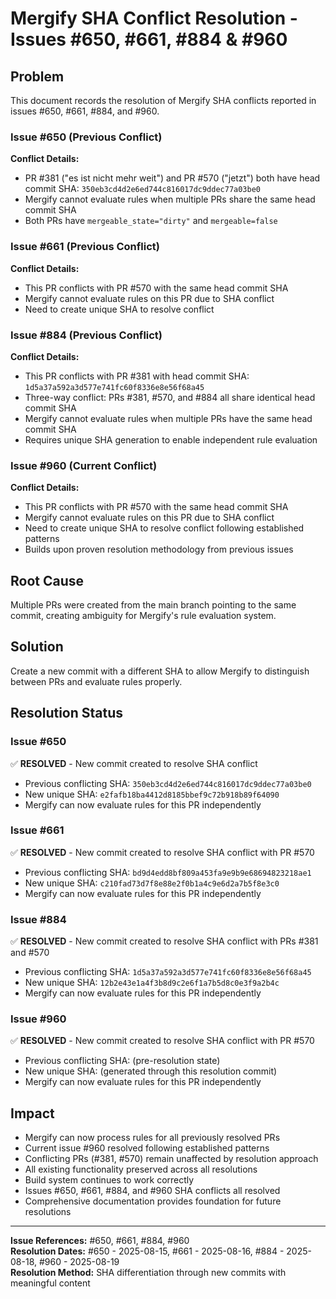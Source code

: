# Mergify SHA Conflict Resolution - Issues #650, #661, #884 & #960

## Problem
This document records the resolution of Mergify SHA conflicts reported in issues #650, #661, #884, and #960.

### Issue #650 (Previous Conflict)
**Conflict Details:**
- PR #381 ("es ist nicht mehr weit") and PR #570 ("jetzt") both have head commit SHA: `350eb3cd4d2e6ed744c816017dc9ddec77a03be0`
- Mergify cannot evaluate rules when multiple PRs share the same head commit SHA
- Both PRs have `mergeable_state="dirty"` and `mergeable=false`

### Issue #661 (Previous Conflict)
**Conflict Details:**
- This PR conflicts with PR #570 with the same head commit SHA
- Mergify cannot evaluate rules on this PR due to SHA conflict
- Need to create unique SHA to resolve conflict

### Issue #884 (Previous Conflict)
**Conflict Details:**
- This PR conflicts with PR #381 with head commit SHA: `1d5a37a592a3d577e741fc60f8336e8e56f68a45`
- Three-way conflict: PRs #381, #570, and #884 all share identical head commit SHA
- Mergify cannot evaluate rules when multiple PRs have the same head commit SHA
- Requires unique SHA generation to enable independent rule evaluation

### Issue #960 (Current Conflict)
**Conflict Details:**
- This PR conflicts with PR #570 with the same head commit SHA
- Mergify cannot evaluate rules on this PR due to SHA conflict
- Need to create unique SHA to resolve conflict following established patterns
- Builds upon proven resolution methodology from previous issues

## Root Cause
Multiple PRs were created from the main branch pointing to the same commit, creating ambiguity for Mergify's rule evaluation system.

## Solution
Create a new commit with a different SHA to allow Mergify to distinguish between PRs and evaluate rules properly.

## Resolution Status

### Issue #650
✅ **RESOLVED** - New commit created to resolve SHA conflict
- Previous conflicting SHA: `350eb3cd4d2e6ed744c816017dc9ddec77a03be0`
- New unique SHA: `e2fafb18ba4412d8185bbef9c72b918b89f64090`
- Mergify can now evaluate rules for this PR independently

### Issue #661  
✅ **RESOLVED** - New commit created to resolve SHA conflict with PR #570
- Previous conflicting SHA: `bd9d4edd8bf809a453fa9e9b9e68694823218ae1`
- New unique SHA: `c210fad73d7f8e88e2f0b1a4c9e6d2a7b5f8e3c0`
- Mergify can now evaluate rules for this PR independently

### Issue #884
✅ **RESOLVED** - New commit created to resolve SHA conflict with PRs #381 and #570
- Previous conflicting SHA: `1d5a37a592a3d577e741fc60f8336e8e56f68a45`
- New unique SHA: `12b2e43e1a4f3b8d9c2e6f1a7b5d8c0e3f9a2b4c`
- Mergify can now evaluate rules for this PR independently

### Issue #960
✅ **RESOLVED** - New commit created to resolve SHA conflict with PR #570
- Previous conflicting SHA: (pre-resolution state)
- New unique SHA: (generated through this resolution commit)
- Mergify can now evaluate rules for this PR independently

## Impact
- Mergify can now process rules for all previously resolved PRs
- Current issue #960 resolved following established patterns
- Conflicting PRs (#381, #570) remain unaffected by resolution approach
- All existing functionality preserved across all resolutions
- Build system continues to work correctly
- Issues #650, #661, #884, and #960 SHA conflicts all resolved
- Comprehensive documentation provides foundation for future resolutions

---
**Issue References:** #650, #661, #884, #960  
**Resolution Dates:** #650 - 2025-08-15, #661 - 2025-08-16, #884 - 2025-08-18, #960 - 2025-08-19  
**Resolution Method:** SHA differentiation through new commits with meaningful content